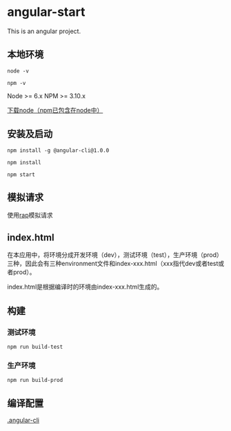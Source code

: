# angular-start

This is an angular project.

## 本地环境

```shell
node -v

npm -v
```
Node >= 6.x
NPM >= 3.10.x

[下载node（npm已包含在node中）](https://nodejs.org/zh-cn/)

## 安装及启动

```shell
npm install -g @angular-cli@1.0.0

npm install

npm start
```

## 模拟请求

使用[rap](http://rapapi.org/org/index.do)模拟请求

## index.html

在本应用中，将环境分成开发环境（dev），测试环境（test），生产环境（prod）三种，因此会有三种environment文件和index-xxx.html（xxx指代dev或者test或者prod）。

index.html是根据编译时的环境由index-xxx.html生成的。

## 构建

### 测试环境

```shell
npm run build-test
```

### 生产环境

```shell
npm run build-prod
```

## 编译配置

[.angular-cli](https://github.com/angular/angular-cli/wiki/angular-cli)
